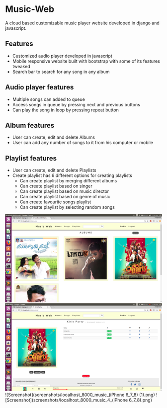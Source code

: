 # Music-Web
A cloud based customizable music player website developed in django and javascript.

## Features
* Customized audio player developed in javascript
* Mobile responsive website built with bootstrap with some of its features tweaked
* Search bar to search for any song in any album

## Audio player features
* Multiple songs can added to queue
* Access songs in queue by pressing next and previous buttons
* Can play the song in loop by pressing repeat button

## Album features
* User can create, edit and delete Albums
* User can add any number of songs to it from his computer or mobile

## Playlist features
* User can create, edit and delete Playlists
* Create playlist has 6 different options for creating playlists
  - Can create playlist by merging different albums
  - Can create playlist based on singer
  - Can create playlist based on music director
  - Can create playlist based on genre of music
  - Can create favourite songs playlist
  - Can create playlist by selecting random songs
  
![Screenshot](screenshots/musicweb.png)
![Screenshot](screenshots/player.png)
![Screenshot](screenshots/localhost_8000_music_(iPhone 6_7_8) (1).png)
![Screenshot](screenshots/localhost_8000_music_4_(iPhone 6_7_8).png)

